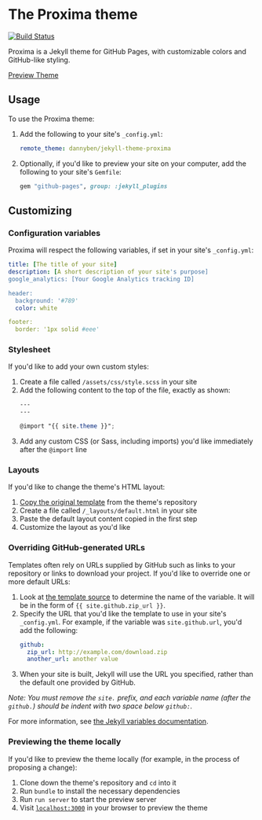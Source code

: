 # The Proxima theme

[![Build Status](https://travis-ci.com/DannyBen/jekyll-theme-proxima.svg?branch=master)](https://travis-ci.com/DannyBen/jekyll-theme-proxima)

Proxima is a Jekyll theme for GitHub Pages, with customizable colors and
GitHub-like styling.

[Preview Theme][1]

## Usage

To use the Proxima theme:

1. Add the following to your site's `_config.yml`:

    ```yml
    remote_theme: dannyben/jekyll-theme-proxima
    ```

2. Optionally, if you'd like to preview your site on your computer, add the 
   following to your site's `Gemfile`:

    ```ruby
    gem "github-pages", group: :jekyll_plugins
    ```

## Customizing

### Configuration variables

Proxima will respect the following variables, if set in your site's 
`_config.yml`:

```yml
title: [The title of your site]
description: [A short description of your site's purpose]
google_analytics: [Your Google Analytics tracking ID]

header:
  background: '#789'
  color: white

footer:
  border: '1px solid #eee'
```

### Stylesheet

If you'd like to add your own custom styles:

1. Create a file called `/assets/css/style.scss` in your site
2. Add the following content to the top of the file, exactly as shown:
    ```scss
    ---
    ---

    @import "{{ site.theme }}";
    ```
3. Add any custom CSS (or Sass, including imports) you'd like immediately 
   after the `@import` line

### Layouts

If you'd like to change the theme's HTML layout:

1. [Copy the original template][2] from the theme's repository
2. Create a file called `/_layouts/default.html` in your site
3. Paste the default layout content copied in the first step
4. Customize the layout as you'd like

### Overriding GitHub-generated URLs

Templates often rely on URLs supplied by GitHub such as links to your 
repository or links to download your project. 
If you'd like to override one or more default URLs:

1. Look at [the template source][2] to determine the name of the variable. 
   It will be in the form of `{{ site.github.zip_url }}`.
2. Specify the URL that you'd like the template to use in your site's 
   `_config.yml`. For example, if the variable was `site.github.url`, you'd 
   add the following:
    ```yml
    github:
      zip_url: http://example.com/download.zip
      another_url: another value
    ```
3. When your site is built, Jekyll will use the URL you specified, rather than 
   the default one provided by GitHub.

*Note: You must remove the `site.` prefix, and each variable name (after the 
`github.`) should be indent with two space below `github:`.*

For more information, see [the Jekyll variables documentation][3].

### Previewing the theme locally

If you'd like to preview the theme locally (for example, in the process of 
proposing a change):

1. Clone down the theme's repository and `cd` into it
2. Run `bundle` to install the necessary dependencies
3. Run `run server` to start the preview server
4. Visit [`localhost:3000`](http://localhost:3000) in your browser to 
   preview the theme



[1]: http://dannyben.github.io/jekyll-theme-proxima
[2]: https://github.com/dannyben/jekyll-theme-proxima/blob/master/_layouts/default.html
[3]: https://jekyllrb.com/docs/variables/
